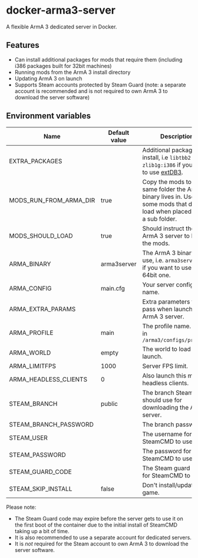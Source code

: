 # docker-arma3-server

A flexible ArmA 3 dedicated server in Docker.

## Features

- Can install additional packages for mods that require them (including i386 packages built for 32bit machines)
- Running mods from the ArmA 3 install directory
- Updating ArmA 3 on launch
- Supports Steam accounts protected by Steam Guard (note: a separate account is recommended and is not required to own ArmA 3 to download the server software)

## Environment variables

| Name                   | Default value | Description                                                                                                                      |
| ---------------------- | ------------- | -------------------------------------------------------------------------------------------------------------------------------- |
| EXTRA_PACKAGES         |               | Additional packages to install, i.e `libtbb2:i386 zlib1g:i386` if you want to use [extDB3](https://github.com/SteezCram/extDB3). |
| MODS_RUN_FROM_ARMA_DIR | true          | Copy the mods to the same folder the ArmA binary lives in. Useful for some mods that don't load when placed within a sub folder. |
| MODS_SHOULD_LOAD       | true          | Should instruct the ArmA 3 server to load the mods.                                                                              |
| ARMA_BINARY            | arma3server   | The ArmA 3 binary to use, i.e. `arma3server_x64` if you want to use the 64bit one.                                               |
| ARMA_CONFIG            | main.cfg      | Your server config file name.                                                                                                    |
| ARMA_EXTRA_PARAMS      |               | Extra parameters to pass when launching the ArmA 3 server.                                                                       |
| ARMA_PROFILE           | main          | The profile name. Stored in `/arma3/configs/profiles`                                                                            |
| ARMA_WORLD             | empty         | The world to load on launch.                                                                                                     |
| ARMA_LIMITFPS          | 1000          | Server FPS limit.                                                                                                                |
| ARMA_HEADLESS_CLIENTS  | 0             | Also launch this many headless clients.                                                                                          |
| STEAM_BRANCH           | public        | The branch Steam should use for downloading the ArmA 3 server.                                                                   |
| STEAM_BRANCH_PASSWORD  |               | The branch password.                                                                                                             |
| STEAM_USER             |               | The username for SteamCMD to use.                                                                                                |
| STEAM_PASSWORD         |               | The password for SteamCMD to use.                                                                                                |
| STEAM_GUARD_CODE       |               | The Steam guard code for SteamCMD to use.                                                                                        |
| STEAM_SKIP_INSTALL     | false         | Don't install/update the game.                                                                                                   |

Please note:

- The Steam Guard code may expire before the server gets to use it on the first boot of the container due to the initial install of SteamCMD taking up a bit of time.
- It is also recommended to use a separate account for dedicated servers.
- It is *not* required for the Steam account to own ArmA 3 to download the server software.
